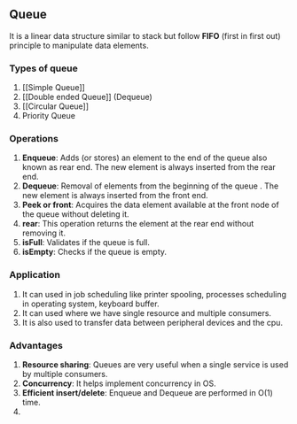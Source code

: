 ## Queue
It is a linear data structure similar to stack but follow **FIFO** (first in first out) principle to manipulate data elements.

### Types of queue
1. [[Simple Queue]]
2. [[Double ended Queue]] (Dequeue)
3. [[Circular Queue]]
4. Priority Queue

### Operations
1. **Enqueue**: Adds (or stores) an element to the end of the queue also known as rear end. The new element is always inserted from the rear end.
2. **Dequeue**: Removal of elements from the beginning of the queue . The new element is always inserted from the front end.
3. **Peek or front**: Acquires the data element available at the front node of the queue without deleting it.
4. **rear**: This operation returns the element at the rear end without removing it.
5. **isFull**: Validates if the queue is full.
6. **isEmpty**: Checks if the queue is empty.

### Application
1. It can used in job scheduling like printer spooling, processes scheduling in operating system, keyboard buffer.
2. It can used where we have single resource and multiple consumers.
3. It is also used to transfer data between peripheral devices and the cpu.

### Advantages
1. **Resource sharing**: Queues are very useful when a single service is used by multiple consumers.
2. **Concurrency**: It helps implement concurrency in OS.
3. **Efficient insert/delete**: Enqueue and Dequeue are performed in O(1) time.
4. 


